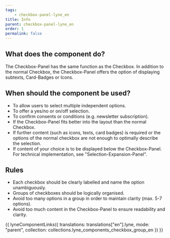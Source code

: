 ```yaml
---
tags: 
    - checkbox-panel-lyne_en
title: Info
parent: checkbox-panel-lyne_en
order: 1
permalink: false
---
```


## What does the component do?
The Checkbox-Panel has the same function as the Checkbox. In addition to the normal Checkbox, the Checkbox-Panel offers the option of displaying subtexts, Card-Badges or Icons.

## When should the component be used?
* To allow users to select multiple independent options.
* To offer a yes/no or on/off selection.
* To confirm consents or conditions (e.g. newsletter subscription).
* If the Checkbox-Panel fits better into the layout than the normal Checkbox. 
* If further content (such as icons, texts, card badges) is required or the options of the normal checkbox are not enough to optimally describe the selection.
* If content of your choice is to be displayed below the Checkbox-Panel. For technical implementation, see "Selection-Expansion-Panel".

## Rules
* Each checkbox should be clearly labelled and name the option unambiguously.
* Groups of checkboxes should be logically organised.
* Avoid too many options in a group in order to maintain clarity (max. 5-7 options).
* Avoid too much content in the Checkbox-Panel to ensure readability and clarity.

{{ lyneComponentLinks({
  translations: translations["en"].lyne,
  mode: "parent",
  collection: collections.lyne_components_checkbox_group_en
}) }}

